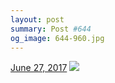 ```yaml
---
layout: post
summary: Post #644
og_image: 644-960.jpg
---
```


<p>
  <time><a href="/644">June 27, 2017</a></time>
  <a href="/644"><img src="{{ site.assets_url }}/644-480.jpg" srcset="{{ site.assets_url }}/644-240.jpg 240w, {{ site.assets_url }}/644-480.jpg 480w, {{ site.assets_url }}/644-720.jpg 720w, {{ site.assets_url }}/644-960.jpg 960w" sizes="(min-width: 700px) 50vw, calc(100vw - 2rem)" /></a>
</p>
